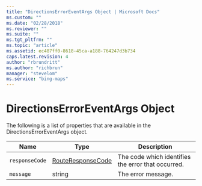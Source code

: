 ```yaml
---
title: "DirectionsErrorEventArgs Object | Microsoft Docs"
ms.custom: ""
ms.date: "02/28/2018"
ms.reviewer: ""
ms.suite: ""
ms.tgt_pltfrm: ""
ms.topic: "article"
ms.assetid: ec487ff0-8618-45ca-a188-764247d3b734
caps.latest.revision: 4
author: "rbrundritt"
ms.author: "richbrun"
manager: "stevelom"
ms.service: "bing-maps"
---
```

# DirectionsErrorEventArgs Object
The following is a list of properties that are available in the DirectionsErrorEventArgs object.

| Name           | Type              | Description                                        |
|----------------|-------------------|----------------------------------------------------|
| `responseCode` | [RouteResponseCode](../v8-web-control/routeresponsecode-enumeration.md) | The code which identifies the error that occurred. |
| `message`      | string            | The error message.                                 |